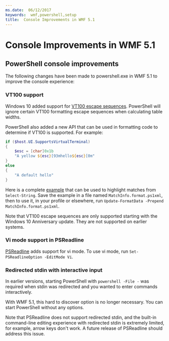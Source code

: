 ```yaml
---
ms.date:  06/12/2017
keywords:  wmf,powershell,setup
title:  Console Improvements in WMF 5.1
---
```

# Console Improvements in WMF 5.1

## PowerShell console improvements

The following changes have been made to powershell.exe in WMF 5.1 to improve the console experience:

### VT100 support

Windows 10 added support for [VT100 escape sequences](/windows/console/console-virtual-terminal-sequences).
PowerShell will ignore certain VT100 formatting escape sequences when calculating table widths.

PowerShell also added a new API that can be used in formatting code to determine if VT100 is
supported. For example:

```powershell
if ($host.UI.SupportsVirtualTerminal)
{
    $esc = [char]0x1b
    "A yellow ${esc}[93mhello${esc}[0m"
}
else
{
    "A default hello"
}
```

Here is a complete [example](https://gist.github.com/lzybkr/dcb973dccd54900b67783c48083c28f7) that
can be used to highlight matches from `Select-String`. Save the example in a file named
`MatchInfo.format.ps1xml`, then to use it, in your profile or elsewhere, run
`Update-FormatData -Prepend MatchInfo.format.ps1xml`.

Note that VT100 escape sequences are only supported starting with the Windows 10 Anniversary update.
They are not supported on earlier systems.

### Vi mode support in PSReadline

[PSReadline](https://github.com/PowerShell/PSReadLine) adds support for vi mode. To use vi mode, run `Set-PSReadlineOption -EditMode Vi`.

### Redirected stdin with interactive input

In earlier versions, starting PowerShell with `powershell -File -` was required when stdin was
redirected and you wanted to enter commands interactively.

With WMF 5.1, this hard to discover option is no longer necessary. You can start PowerShell without
any options.

Note that PSReadline does not support redirected stdin, and the built-in command-line editing
experience with redirected stdin is extremely limited, for example, arrow keys don't work. A future
release of PSReadline should address this issue.